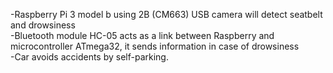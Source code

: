 -Raspberry Pi 3 model b using 2B (CM663) USB camera will detect seatbelt and drowsiness  
-Bluetooth module HC-05 acts as a link between Raspberry and microcontroller ATmega32, it sends information in case of drowsiness  
-Car avoids accidents by self-parking. 
